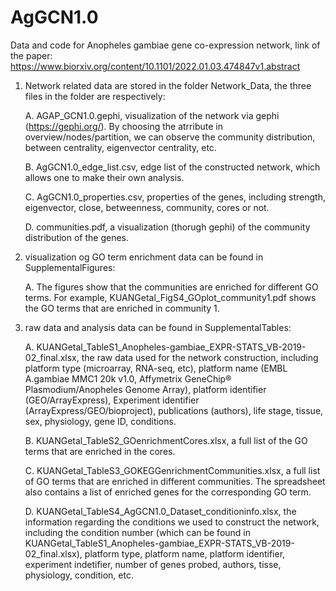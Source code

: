 # AgGCN1.0
Data and code for Anopheles gambiae gene co-expression network, link of the paper: https://www.biorxiv.org/content/10.1101/2022.01.03.474847v1.abstract  

1. Network related data are stored in the folder Network_Data, the three files in the folder are respectively:

   A. AGAP_GCN1.0.gephi, visualization of the network via gephi (https://gephi.org/). By choosing the atrribute in overview/nodes/partition, we can observe the community distribution, between centrality, eigenvector centrality, etc.
   
   B. AgGCN1.0_edge_list.csv, edge list of the constructed network, which allows one to make their own analysis.
   
   C. AgGCN1.0_properties.csv, properties of the genes, including strength, eigenvector, close, betweenness, community, cores or not.
   
   D. communities.pdf, a visualization (thorugh gephi) of the community distribution of the genes.
   
2. visualization og GO term enrichment data can be found in SupplementalFigures: 

   A. The figures show that the communities are enriched for different GO terms. For example, KUANGetal_FigS4_GOplot_community1.pdf shows the GO terms that are enriched in community 1.
  
3. raw data and analysis data can be found in SupplementalTables:

   A. KUANGetal_TableS1_Anopheles-gambiae_EXPR-STATS_VB-2019-02_final.xlsx, the raw data used for the network construction, including platform type (microarray, RNA-seq, etc), platform name (EMBL A.gambiae MMC1 20k v1.0, Affymetrix GeneChip® Plasmodium/Anopheles Genome Array), platform identifier (GEO/ArrayExpress), Experiment identifier (ArrayExpress/GEO/bioproject), publications (authors), life stage, tissue, sex, physiology, gene ID, conditions.
   
   B. KUANGetal_TableS2_GOenrichmentCores.xlsx, a full list of the GO terms that are enriched in the cores.
   
   C. KUANGetal_TableS3_GOKEGGenrichmentCommunities.xlsx, a full list of GO terms that are enriched in different communities. The spreadsheet also contains a list of enriched genes for the corresponding GO term.
   
   D. KUANGetal_TableS4_AgGCN1.0_Dataset_conditioninfo.xlsx, the information regarding the conditions we used to construct the network, including the condition number (which can be found in KUANGetal_TableS1_Anopheles-gambiae_EXPR-STATS_VB-2019-02_final.xlsx), platform type, platform name, platform identifier, experiment indetifier, number of genes probed, authors, tisse, physiology, condition, etc.
     
